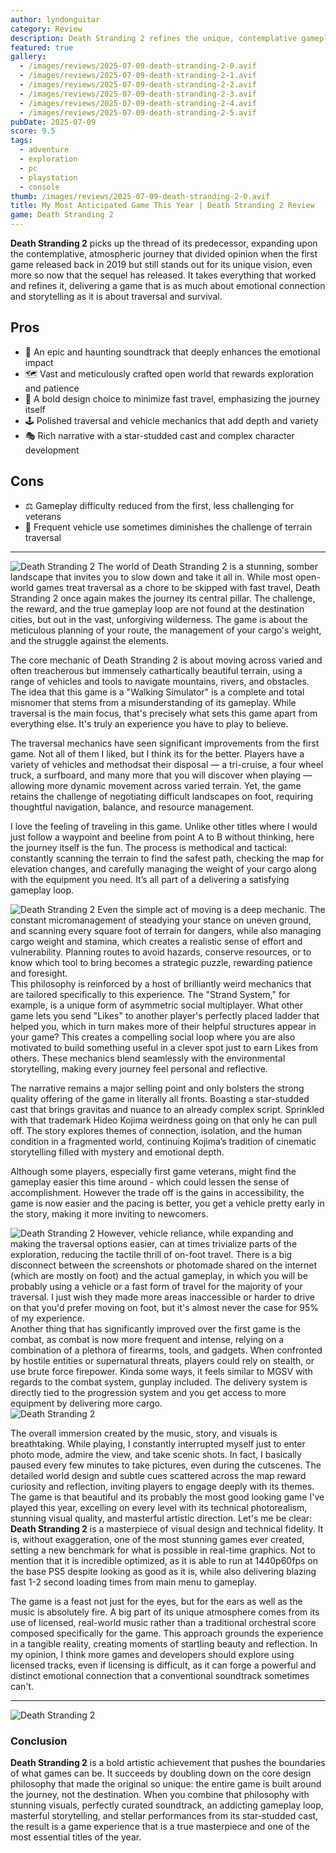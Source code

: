 ```yaml
---
author: lyndonguitar
category: Review
description: Death Stranding 2 refines the unique, contemplative gameplay of its predecessor with polished mechanics, an epic story, and a bold, niche approach that challenges mainstream gaming norms.
featured: true
gallery:
  - /images/reviews/2025-07-09-death-stranding-2-0.avif
  - /images/reviews/2025-07-09-death-stranding-2-1.avif
  - /images/reviews/2025-07-09-death-stranding-2-2.avif
  - /images/reviews/2025-07-09-death-stranding-2-3.avif
  - /images/reviews/2025-07-09-death-stranding-2-4.avif
  - /images/reviews/2025-07-09-death-stranding-2-5.avif
pubDate: 2025-07-09
score: 9.5
tags:
  - adventure
  - exploration
  - pc
  - playstation
  - console
thumb: /images/reviews/2025-07-09-death-stranding-2-0.avif
title: My Most Anticipated Game This Year | Death Stranding 2 Review
game: Death Stranding 2
---
```


**Death Stranding 2** picks up the thread of its predecessor, expanding upon the contemplative, atmospheric journey that divided opinion when the first game released back in 2019 but still stands out for its unique vision, even more so now that the sequel has released. It takes everything that worked and refines it, delivering a game that is as much about emotional connection and storytelling as it is about traversal and survival.

## Pros
- 🎵 An epic and haunting soundtrack that deeply enhances the emotional impact  
- 🗺️ Vast and meticulously crafted open world that rewards exploration and patience  
- 🚶 A bold design choice to minimize fast travel, emphasizing the journey itself  
- 🕹️ Polished traversal and vehicle mechanics that add depth and variety  
- 🎭 Rich narrative with a star-studded cast and complex character development  

## Cons
- ⚖️ Gameplay difficulty reduced from the first, less challenging for veterans  
- 🔄 Frequent vehicle use sometimes diminishes the challenge of terrain traversal  

---

<div class="flex flex-col md:flex-row-reverse items-center gap-6 mb-12 pb-6 border-b border-slate-700">
  <img
    src=/images/reviews/2025-07-09-death-stranding-2-1.avif
    alt="Death Stranding 2"
    class="w-full md:w-2/5 rounded shadow"
  />
The world of Death Stranding 2 is a stunning, somber landscape that invites you to slow down and take it all in. While most open-world games treat traversal as a chore to be skipped with fast travel, Death Stranding 2 once again makes the journey its central pillar. The challenge, the reward, and the true gameplay loop are not found at the destination cities, but out in the vast, unforgiving wilderness. The game is about the meticulous planning of your route, the management of your cargo's weight, and the struggle against the elements.
</div>

The core mechanic of Death Stranding 2 is about moving across varied and often treacherous but immensely cathartically beautiful terrain, using a range of vehicles and tools to navigate mountains, rivers, and obstacles. The idea that this game is a "Walking Simulator" is a complete and total misnomer that stems from a misunderstanding of its gameplay. While traversal is the main focus, that's precisely what sets this game apart from everything else. It's truly an experience you have to play to believe.

The traversal mechanics have seen significant improvements from the first game. Not all of them I liked, but I think its for the better. Players have a variety of vehicles and methodsat their disposal — a tri-cruise, a four wheel truck, a surfboard, and many more that you will discover when playing — allowing more dynamic movement across varied terrain. Yet, the game retains the challenge of negotiating difficult landscapes on foot, requiring thoughtful navigation, balance, and resource management. 

I love the feeling of traveling in this game. Unlike other titles where I would just follow a waypoint and beeline from point A to B without thinking, here the journey itself is the fun. The process is methodical and tactical: constantly scanning the terrain to find the safest path, checking the map for elevation changes, and carefully managing the weight of your cargo along with the equipment you need. It’s all part of a delivering a satisfying gameplay loop.

<div class="flex flex-col md:flex-row items-center gap-6 mb-12 pb-6 border-b border-slate-700">
  <img
    src=/images/reviews/2025-07-09-death-stranding-2-2.avif
    alt="Death Stranding 2"
    class="w-full md:w-2/5 rounded shadow"
     />
Even the simple act of moving is a deep mechanic. The constant micromanagement of steadying your stance on uneven ground, and scanning every square foot of terrain for dangers, while also managing cargo weight and stamina, which creates a realistic sense of effort and vulnerability. Planning routes to avoid hazards, conserve resources, or to know which tool to bring becomes a strategic puzzle, rewarding patience and foresight. 
</div>
This philosophy is reinforced by a host of brilliantly weird mechanics that are tailored specifically to this experience. The "Strand System," for example, is a unique form of asymmetric social multiplayer. What other game lets you send "Likes" to another player's perfectly placed ladder that helped you, which in turn makes more of their helpful structures appear in your game? This creates a compelling social loop where you are also motivated to build something useful in a clever spot just to earn Likes from others. These mechanics blend seamlessly with the environmental storytelling, making every journey feel personal and reflective.

The narrative remains a major selling point and only bolsters the strong quality offering of the game in literally all fronts. Boasting a star-studded cast that brings gravitas and nuance to an already complex script. Sprinkled with that trademark Hideo Kojima weirdness going on that only he can pull off. The story explores themes of connection, isolation, and the human condition in a fragmented world, continuing Kojima’s tradition of cinematic storytelling filled with mystery and emotional depth.

Although some players, especially first game veterans, might find the gameplay easier this time around - which could lessen the sense of accomplishment. However the trade off is the gains in accessibility, the game is now easier and the pacing is better, you get a vehicle pretty early in the story, making it more inviting to newcomers. 
<div class="flex flex-col md:flex-row-reverse items-center gap-6 mb-12 pb-6 border-b border-slate-700">
  <img
    src=/images/reviews/2025-07-09-death-stranding-2-3.avif
    alt="Death Stranding 2"
    class="w-full md:w-2/5 rounded shadow"
     />
However, vehicle reliance, while expanding and making the traversal options easier, can at times trivialize parts of the exploration, reducing the tactile thrill of on-foot travel. There is a big disconnect between the screenshots or photomade shared on the internet (which are mostly on foot) and the actual gameplay, in which you will be probably using a vehicle or a fast form of travel for the majority of your traversal. I just wish they made more areas inaccessible or harder to drive on that you'd prefer moving on foot, but it's almost never the case for 95% of my experience.
</div>
Another thing that has significantly improved over the first game is the combat, as combat is now more frequent and intense, relying on a combination of a plethora of firearms, tools, and gadgets. When confronted by hostile entities or supernatural threats, players could rely on stealth, or use brute force firepower. Kinda some ways, it feels similar to MGSV with regards to the combat system, gunplay included. The delivery system is directly tied to the progression system and you get access to more equipment by delivering more cargo.
<div class="flex flex-col md:flex-row items-center gap-6 mb-12 pb-6 border-b border-slate-700">
  <img
    src=/images/reviews/2025-07-09-death-stranding-2-5.avif
    alt="Death Stranding 2"
    class="w-full md:w-2/5 rounded shadow"
     />

The overall immersion created by the music, story, and visuals is breathtaking. While playing, I constantly interrupted myself just to enter photo mode, admire the view, and take scenic shots. In fact, I basically paused every few minutes to take pictures, even during the cutscenes. The detailed world design and subtle cues scattered across the map reward curiosity and reflection, inviting players to engage deeply with its themes. The game is that beautiful and its probably the most good looking game I've played this year, excelling on every level with its technical photorealism, stunning visual quality, and masterful artistic direction. Let's me be clear: **Death Stranding 2** is a masterpiece of visual design and technical fidelity. It is, without exaggeration, one of the most stunning games ever created, setting a new benchmark for what is possible in real-time graphics. Not to mention that it is incredible optimized, as it is able to run at 1440p60fps on the base PS5 despite looking as good as it is, while also delivering blazing fast 1-2 second loading times from main menu to gameplay.
</div>
The game is a feast not just for the eyes, but for the ears as well as the music is absolutely fire. A big part of its unique atmosphere comes from its use of licensed, real-world music rather than a traditional orchestral score composed specifically for the game. This approach grounds the experience in a tangible reality, creating moments of startling beauty and reflection. In my opinion, I think more games and developers should explore using licensed tracks, even if licensing is difficult, as it can forge a powerful and distinct emotional connection that a conventional soundtrack sometimes can't.

---
<div class="flex flex-col md:flex-row-reverse items-center gap-6 mb-12 pb-6 border-b border-slate-700">
  <img
    src=/images/reviews/2025-07-09-death-stranding-2-4.avif
    alt="Death Stranding 2"
    class="w-full md:w-2/5 rounded shadow"
     />

<div> 

### Conclusion
**Death Stranding 2** is a bold artistic achievement that pushes the boundaries of what games can be. It succeeds by doubling down on the core design philosophy that made the original so unique: the entire game is built around the journey, not the destination. When you combine that philosophy with stunning visuals, perfectly curated soundtrack, an addicting gameplay loop, masterful storytelling, and stellar performances from its star-studded cast, the result is a game experience that is a true masterpiece and one of the most essential titles of the year.
</div>
</div>